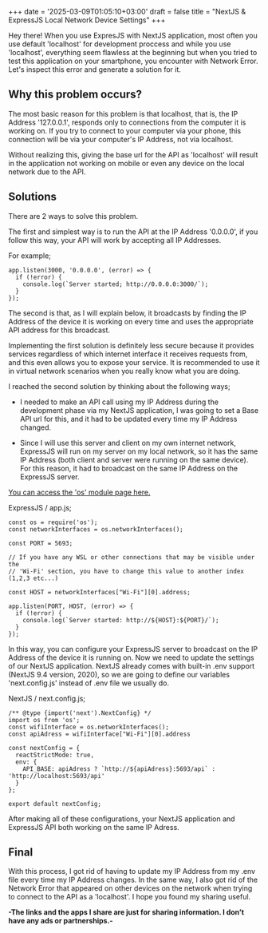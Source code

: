 +++
date = '2025-03-09T01:05:10+03:00'
draft = false
title = "NextJS & ExpressJS Local Network Device Settings"
+++

Hey there! When you use ExpresJS with NextJS application, most often you use default 'localhost' for development
proccess and while you use 'localhost', everything seem flawless at the beginning but when you tried to test this
application on your smartphone, you encounter with Network Error. Let's inspect this error and generate a solution for
it.

## Why this problem occurs?

The most basic reason for this problem is that localhost, that is, the IP Address '127.0.0.1', responds only to
connections from the computer it is working on. If you try to connect to your computer via your phone, this connection
will be via your computer's IP Address, not via localhost.

Without realizing this, giving the base url for the API as 'localhost' will result in the application not working on
mobile or even any device on the local network due to the API.

## Solutions

There are 2 ways to solve this problem.

The first and simplest way is to run the API at the IP Address '0.0.0.0', if you follow this way, your API will work
by accepting all IP Addresses.

For example;

```
app.listen(3000, '0.0.0.0', (error) => {
  if (!error) {
    console.log(`Server started; http://0.0.0.0:3000/`);
  }
});
```

The second is that, as I will explain below, it broadcasts by finding the IP Address of the device it is working on
every time and uses the appropriate API address for this broadcast.

Implementing the first solution is definitely less secure because it provides services regardless of which internet
interface it receives requests from, and this even allows you to expose your service. It is
recommended to use it in virtual network scenarios when you really know what you are doing.

I reached the second solution by thinking about the following ways;

- I needed to make an API call using my IP Address during the development phase via my NextJS application,
  I was going to set a Base API url for this, and it had to be updated every time my IP Address changed.

- Since I will use this server and client on my own internet network, ExpressJS will run on my server on my local
  network, so it has the same IP Address (both client and server were running on the same device). For this reason, it
  had to broadcast on the same IP Address on the ExpressJS server.

[You can access the 'os' module page here.](https://www.npmjs.com/package/os)

ExpressJS / app.js;

``` 
const os = require('os');
const networkInterfaces = os.networkInterfaces();

const PORT = 5693;

// If you have any WSL or other connections that may be visible under the
// 'Wi-Fi' section, you have to change this value to another index (1,2,3 etc...)

const HOST = networkInterfaces["Wi-Fi"][0].address;

app.listen(PORT, HOST, (error) => {
  if (!error) {
    console.log(`Server started: http://${HOST}:${PORT}/`);
  }
});
```

In this way, you can configure your ExpressJS server to broadcast on the IP Address of the device it is running on. Now
we need to update the settings of our NextJS application. NextJS already comes with built-in .env support (NextJS 9.4
version, 2020), so we are going to define our variables 'next.config.js' instead of .env file we usually do.

NextJS / next.config.js;

```
/** @type {import('next').NextConfig} */
import os from 'os';
const wifiInterface = os.networkInterfaces();
const apiAdress = wifiInterface["Wi-Fi"][0].address

const nextConfig = {
  reactStrictMode: true,
  env: {
    API_BASE: apiAdress ? `http://${apiAdress}:5693/api` : 'http://localhost:5693/api'
  }
};

export default nextConfig;
```

After making all of these configurations, your NextJS application and ExpressJS API both working on the same IP Adress.

## Final

With this process, I got rid of having to update my IP Address from my .env file every time my IP Address changes. In
the same way, I also got rid of the Network Error that appeared on other devices on the network when trying to connect
to the API as a 'localhost'. I hope you found my sharing useful.

**\-The links and the apps I share are just for sharing information. I don’t have any ads or partnerships.\-**
